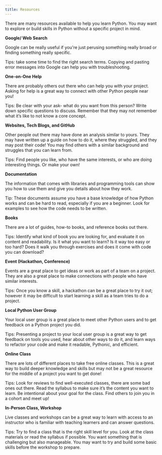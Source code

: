 ```yaml
---
title: Resources
---
```

There are many resources available to help you learn Python. You may want to explore or build skills in Python without a specific project in mind. 

<ul id="libinfo"></ul>

**Google/ Web Search**

Google can be really useful if you're just perusing something really broad or finding something really specific. 

Tips: take some time to find the right search terms. Copying and pasting error messages into Google can help you with troubleshooting.

**One-on-One Help**

There are probably others out there who can help you with your project. Asking for help is a great way to connect with other Python people near you!

Tips: Be clear with your ask- what do you want from this person? Write down specific questions to discuss. Remember that they may not remember what it’s like to not know a core concept.

**Websites, Tech Blogs, and GitHub**

Other people out there may have done an analysis similar to yours. They may have written up a guide on how to do it, where they struggled, and they may post their code! You may find others with a similar background and struggles that you can learn from.

Tips: Find people you like, who have the same interests, or who are doing interesting things. Or make your own!

**Documentation**

The information that comes with libraries and programming tools can show you how to use them and give you details about how they work.

Tip: These documents assume you have a base knowledge of how Python works and can be hard to read, especially if you are a beginner. Look for examples to see how the code needs to be written.

**Books**

There are a lot of guides, how-to books, and reference books out there.

Tips: Identify what kind of book you are looking for, and evaluate it on content and readability. Is it what you want to learn? Is it way too easy or too hard? Does it walk you through exercises and does it come with code you can download?

**Event (Hackathon, Conference)**

Events are a great place to get ideas or work as part of a team on a project. They are also a great place to make connections with people who have similar interests. 

Tips: Once you know a skill, a hackathon can be a great place to try it out; however it may be difficult to start learning a skill as a team tries to do a project.

**Local Python User Group**

Your local user group is a great place to meet other Python users and to get feedback on a Python project you did.

Tips: Presenting a project to your local user group is a great way to get feedback on tools you used, hear about other ways to do it, and learn ways to refactor your code and make it readable, Pythonic, and efficient.

**Online Class**

There are lots of different places to take free online classes. This is a great way to build deeper knowledge and skills but may not be a great resource for the middle of a project you want to get done!

Tips: Look for reviews to find well-executed classes, there are some bad ones out there. Read the syllabus to make sure it’s the content you want to learn. Be intentional about your goal for the class. Find others to join you in a cohort and meet up!

**In-Person Class, Workshop**

Live classes and workshops can be a great way to learn with access to an instructor who is familiar with teaching learners and can answer questions.

Tips: Try to find a class that is the right skill level for you. Look at the class materials or read the syllabus if possible. You want something that is challenging but also manageable. You may want to try and build some basic skills before the workshop to prepare.

<script
			  src="https://code.jquery.com/jquery-3.1.1.min.js"
			  integrity="sha256-hVVnYaiADRTO2PzUGmuLJr8BLUSjGIZsDYGmIJLv2b8="
			  crossorigin="anonymous"></script>
<script src="https://raw.githubusercontent.com/fcheslack/libZoteroJS/master/build/libzotero.js" type="text/javascript"></script>
<script type="text/javascript">
var library;
var $libinfo=$("#libinfo");
$(function() {
  library = new Zotero.Library("group", 910878, "how_to_python");
  library.loadItems().then((response)=>{
    response.loadedItems.forEach((it)=>{
      $libinfo.append("<li>" + it.get("title") + "</li>");
    }); 
  });
});
</script>

